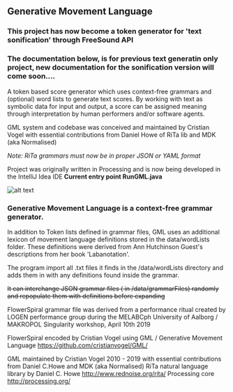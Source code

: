 ## Generative Movement Language

### This project has now become a token generator for 'text sonification' through FreeSound API

### The documentation below, is for previous text generatin only project, new documentation for the sonification version will come soon....


A token based score generator which uses context-free grammars and (optional) word lists to generate text scores. By working with text as symbolic data for input and output, a score can be assigned meaning through interpretation by human performers and/or software agents.

GML system and codebase was conceived and maintained by Cristian Vogel with essential contributions from Daniel Howe of RiTa lib and MDK (aka Normalised)

*Note: RiTa grammars must now be in proper JSON or YAML format*

Project was originally written in Processing
and is now being developed in the IntelliJ Idea IDE
**Current entry point RunGML.java**

![alt text](https://www.cristianvogel.com/publicimage/generatedRitualsExample.png "Example output")


### Generative Movement Language is a context-free grammar generator.

In addition to Token lists defined in grammar files, GML uses an additional lexicon of movement language definitions stored in the data/wordLists folder. These definitions were derived from Ann Hutchinson Guest's descriptions from her book 'Labanotation'.

The program import all .txt files it finds in the /data/wordLists directory and adds them in with any definitions found inside the grammar.

~~It can interchange JSON grammar files ( in /data/grammarFiles) randomly and repopulate them with definitions before expanding~~

FlowerSpiral grammar file was derived from a performance ritual created by LOGEN performance group during the MELABCph University of Aalborg / MAKROPOL Singularity workshop, April 10th 2019

FlowerSpiral encoded by Cristian Vogel using GML / Generative Movement Language
https://github.com/cristianvogel/GML/

GML maintained by Cristian Vogel 2010 - 2019 with essential contributions from Daniel C.Howe and MDK (aka Normalised)
RiTa natural language library by Daniel C. Howe http://www.rednoise.org/rita/
Processing core http://processing.org/
